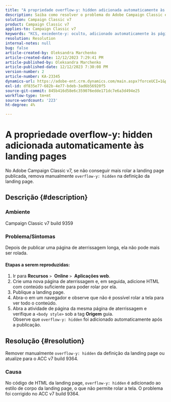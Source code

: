 ```yaml
---
title: "A propriedade overflow-y: hidden adicionada automaticamente às landing pages"
description: Saiba como resolver o problema do Adobe Campaign Classic em que o overflow-y oculto é adicionado automaticamente às páginas de aterrissagem.
solution: Campaign Classic v7
product: Campaign Classic v7
applies-to: Campaign Classic v7
keywords: "KCS, excedente-y: oculto, adicionado automaticamente às páginas de aterrissagem, adobe campaign, ACC v7 build 9359, atualização para ACC v7 build 9364, Campaign Classic"
resolution: Resolution
internal-notes: null
bug: false
article-created-by: Oleksandra Marchenko
article-created-date: 12/12/2023 7:29:41 PM
article-published-by: Oleksandra Marchenko
article-published-date: 12/12/2023 7:30:08 PM
version-number: 2
article-number: KA-23345
dynamics-url: https://adobe-ent.crm.dynamics.com/main.aspx?forceUCI=1&pagetype=entityrecord&etn=knowledgearticle&id=fd333dc5-2499-ee11-be37-6045bd0065f9
exl-id: df835e77-682b-4e77-bdeb-3ad6b56920f5
source-git-commit: 845b416d58e6c359076edde171dc7e6a3d494e25
workflow-type: tm+mt
source-wordcount: '223'
ht-degree: 4%

---
```


# A propriedade overflow-y: hidden adicionada automaticamente às landing pages


No Adobe Campaign Classic v7, se não conseguir mais rolar a landing page publicada, remova manualmente `overflow-y: hidden` na definição da landing page.

## Descrição {#description}


### <b>Ambiente</b>

Campaign Classic v7 build 9359

### <b>Problema/Sintomas</b>

Depois de publicar uma página de aterrissagem longa, ela não pode mais ser rolada.

#### <b>Etapas a serem reproduzidas:</b>

1. Ir para <b>Recursos</b> `>`  <b>Online</b> `>`  <b>Aplicações web</b>.
2. Crie uma nova página de aterrissagem e, em seguida, adicione HTML com conteúdo suficiente para poder rolar por ela.
3. Publique a landing page.
4. Abra-o em um navegador e observe que não é possível rolar a tela para ver todo o conteúdo.
5. Abra a atividade de página da mesma página de aterrissagem e verifique a `<body style>` sob a tag <b>Origem</b> guia.\
   Observe que `overflow-y: hidden` foi adicionado automaticamente após a publicação.



## Resolução {#resolution}


Remover manualmente `overflow-y: hidden` da definição da landing page ou atualize para o ACC v7 build 9364.

### <b>Causa</b>

No código de HTML da landing page, `overflow-y: hidden` é adicionado ao estilo de corpo da landing page, o que não permite rolar a tela. O problema foi corrigido no ACC v7 build 9364.
